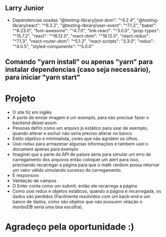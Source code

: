 ## Larry Junior
- Dependencias usadas
    "@testing-library/jest-dom": "^4.2.4",
    "@testing-library/react": "^9.3.2",
    "@testing-library/user-event": "^7.1.2",
    "babel": "^6.23.0",
    "font-awesome": "^4.7.0",
    "link-react": "^3.0.0",
    "prop-types": "^15.7.2",
    "react": "^16.12.0",
    "react-dom": "^16.12.0",
    "react-redux": "^7.1.3",
    "react-router-dom": "^5.1.2",
    "react-scripts": "3.3.0",
    "redux": "^4.0.5",
    "styled-components": "^5.0.0"

## Comando "yarn install" ou apenas "yarn" para instalar dependencias (caso seja necessário), para iniciar "yarn start"

# Projeto
- O site fiz em inglês
- A parte de enviar imagem é um exemplo, para não precisar fazer o backend deixei assim
- Pessoas defini como um arquivo js estático para usar de exemplo, quando alterar e excluir não seria preciso alterar no banco
- Estilo objetivo e minimalista, cores que não agridem os olhos.
- Usei redux para armazenar algumas informações e tambem usei o document apenas para exemplo
- Imaginei que a parte da API de países seria para simular um erro de carregamento dos arquivos então coloquei um alert para isso,
precisando recarregar a página para que o math random possa retornar um valor válido simulando sucesso do carregamento.
- É responsivo
- Validação de campos
- O Enter conta como um submit, então ele recarrega a página
- Como usei redux e objetos estáticos, quando a página é recarregada, os dados são perdidos (Facilmente resolvidos com um back-end e um banco de dados,
como são objetos que não possuem relação o monboDB seria uma boa escolha).

# Agradeço pela oportunidade :)

